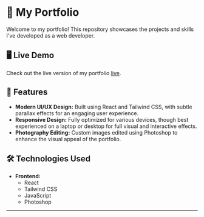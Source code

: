 # 🌟 My Portfolio

Welcome to my portfolio! This repository showcases the projects and skills I've developed as a web developer.

## 🖥️ Live Demo

Check out the live version of my portfolio [live](https://ragulram.vercel.app/).

## 🚀 Features

- **Modern UI/UX Design:** Built using React and Tailwind CSS, with subtle parallax effects for an engaging user experience.
- **Responsive Design:** Fully optimized for various devices, though best experienced on a laptop or desktop for full visual and interactive effects.
- **Photography Editing:** Custom images edited using Photoshop to enhance the visual appeal of the portfolio.

## 🛠️ Technologies Used

- **Frontend:**
  - React
  - Tailwind CSS
  - JavaScript
  - Photoshop
---
